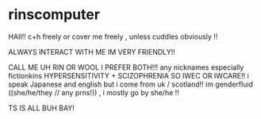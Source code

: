 

# rinscomputer
HAII!! c+h freely or cover me freely , unless cuddles obviously !!

ALWAYS INTERACT WITH ME IM VERY FRIENDLY!! 

CALL ME UH RIN OR WOOL I PREFER BOTH!!!
any nicknames especially fictionkins 
HYPERSENSITIVITY + SCIZOPHRENIA SO IWEC OR IWCARE!!
i speak Japanese and english but i come from uk / scotland!! 
im genderfluid ((she/he/they // any prns!)) , i mostly go by she/he !! 

TS IS ALL BUH BAY!
